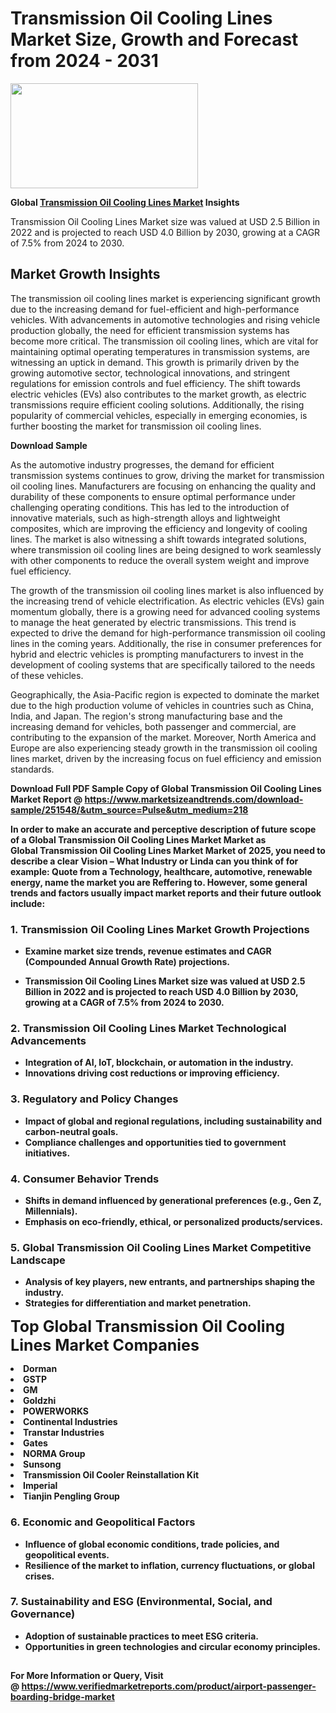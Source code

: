 <H1>Transmission Oil Cooling Lines Market Size, Growth and Forecast from 2024 - 2031</H1><img class="aligncenter size-medium wp-image-584254" src="https://thirdeyenews.in/wp-content/uploads/2024/09/Global-Market-Research-300x168.jpeg" alt="" width="300" height="168" /><p><strong>Global&nbsp;<a href="https://www.marketsizeandtrends.com/download-sample/251548/&amp;utm_source=Pulse&amp;utm_medium=218">Transmission Oil Cooling Lines Market</a> Insights</strong></p><p>Transmission Oil Cooling Lines Market size was valued at USD 2.5 Billion in 2022 and is projected to reach USD 4.0 Billion by 2030, growing at a CAGR of 7.5% from 2024 to 2030.</p><p><h2>Market Growth Insights</h2> <p>The transmission oil cooling lines market is experiencing significant growth due to the increasing demand for fuel-efficient and high-performance vehicles. With advancements in automotive technologies and rising vehicle production globally, the need for efficient transmission systems has become more critical. The transmission oil cooling lines, which are vital for maintaining optimal operating temperatures in transmission systems, are witnessing an uptick in demand. This growth is primarily driven by the growing automotive sector, technological innovations, and stringent regulations for emission controls and fuel efficiency. The shift towards electric vehicles (EVs) also contributes to the market growth, as electric transmissions require efficient cooling solutions. Additionally, the rising popularity of commercial vehicles, especially in emerging economies, is further boosting the market for transmission oil cooling lines.</p> <p><strong>Download Sample</strong></p> <p>As the automotive industry progresses, the demand for efficient transmission systems continues to grow, driving the market for transmission oil cooling lines. Manufacturers are focusing on enhancing the quality and durability of these components to ensure optimal performance under challenging operating conditions. This has led to the introduction of innovative materials, such as high-strength alloys and lightweight composites, which are improving the efficiency and longevity of cooling lines. The market is also witnessing a shift towards integrated solutions, where transmission oil cooling lines are being designed to work seamlessly with other components to reduce the overall system weight and improve fuel efficiency.</p> <p>The growth of the transmission oil cooling lines market is also influenced by the increasing trend of vehicle electrification. As electric vehicles (EVs) gain momentum globally, there is a growing need for advanced cooling systems to manage the heat generated by electric transmissions. This trend is expected to drive the demand for high-performance transmission oil cooling lines in the coming years. Additionally, the rise in consumer preferences for hybrid and electric vehicles is prompting manufacturers to invest in the development of cooling systems that are specifically tailored to the needs of these vehicles.</p> <p>Geographically, the Asia-Pacific region is expected to dominate the market due to the high production volume of vehicles in countries such as China, India, and Japan. The region's strong manufacturing base and the increasing demand for vehicles, both passenger and commercial, are contributing to the expansion of the market. Moreover, North America and Europe are also experiencing steady growth in the transmission oil cooling lines market, driven by the increasing focus on fuel efficiency and emission standards.</p> <p><strong></p><p><span class=""><strong>Download Full PDF Sample Copy of Global Transmission Oil Cooling Lines Market Report</strong> @ <a href="https://www.marketsizeandtrends.com/download-sample/251548/&amp;utm_source=Pulse&amp;utm_medium=218" target="_blank">https://www.marketsizeandtrends.com/download-sample/251548/&amp;utm_source=Pulse&amp;utm_medium=218</a></span></p><p>In order to make an accurate and perceptive description of future scope of a Global&nbsp;Transmission Oil Cooling Lines Market Market as Global&nbsp;Transmission Oil Cooling Lines Market Market of 2025, you need to describe a clear Vision &ndash; What Industry or Linda can you think of for example: Quote from a Technology, healthcare, automotive, renewable energy, name the market you are Reffering to. However, some general trends and factors usually impact market reports and their future outlook include:</p><h3>1.&nbsp;<strong>Transmission Oil Cooling Lines Market Growth Projections</strong></h3><ul><li>Examine market size trends, revenue estimates and CAGR (Compounded Annual Growth Rate) projections.</li><li><p>Transmission Oil Cooling Lines Market size was valued at USD 2.5 Billion in 2022 and is projected to reach USD 4.0 Billion by 2030, growing at a CAGR of 7.5% from 2024 to 2030.</p></li></ul><h3>2.&nbsp;<strong>Transmission Oil Cooling Lines Market Technological Advancements</strong></h3><ul><li>Integration of AI, IoT, blockchain, or automation in the industry.</li><li>Innovations driving cost reductions or improving efficiency.</li></ul><h3>3.&nbsp;<strong>Regulatory and Policy Changes</strong></h3><ul><li>Impact of global and regional regulations, including sustainability and carbon-neutral goals.</li><li>Compliance challenges and opportunities tied to government initiatives.</li></ul><h3>4.&nbsp;<strong>Consumer Behavior Trends</strong></h3><ul><li>Shifts in demand influenced by generational preferences (e.g., Gen Z, Millennials).</li><li>Emphasis on eco-friendly, ethical, or personalized products/services.</li></ul><h3>5.&nbsp;<strong>Global Transmission Oil Cooling Lines Market Competitive Landscape</strong></h3><ul><li>Analysis of key players, new entrants, and partnerships shaping the industry.</li><li>Strategies for differentiation and market penetration.</li></ul><p data-pm-slice="1 1 []"><span style="color: inherit; font-family: inherit; font-size: 25px;">Top Global Transmission Oil Cooling Lines Market Companies</span></p><div class="" data-test-id=""><p><li>Dorman</li><li> GSTP</li><li> GM</li><li> Goldzhi</li><li> POWERWORKS</li><li> Continental Industries</li><li> Transtar Industries</li><li> Gates</li><li> NORMA Group</li><li> Sunsong</li><li> Transmission Oil Cooler Reinstallation Kit</li><li> Imperial</li><li> Tianjin Pengling Group</li></p></div><h3>6.&nbsp;<strong>Economic and Geopolitical Factors</strong></h3><ul><li>Influence of global economic conditions, trade policies, and geopolitical events.</li><li>Resilience of the market to inflation, currency fluctuations, or global crises.</li></ul><h3>7.&nbsp;<strong>Sustainability and ESG (Environmental, Social, and Governance)</strong></h3><ul><li>Adoption of sustainable practices to meet ESG criteria.</li><li>Opportunities in green technologies and circular economy principles.</li></ul><h2><strong style="font-size: 14px;">For More Information or Query, Visit @&nbsp;</strong><a style="background-color: #ffffff; font-size: 14px;" href="https://www.marketsizeandtrends.com/report/transmission-oil-cooling-lines-market/" target="_blank">https://www.verifiedmarketreports.com/product/airport-passenger-boarding-bridge-market</a></h2>
